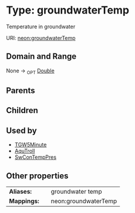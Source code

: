 
# Type: groundwaterTemp


Temperature in groundwater

URI: [neon:groundwaterTemp](https://data.neonscience.org/groundwaterTemp)


## Domain and Range

None ->  <sub>OPT</sub> [Double](types/Double.md)

## Parents


## Children


## Used by

 * [TGW5Minute](TGW5Minute.md)
 * [AquTroll](AquTroll.md)
 * [SwConTempPres](SwConTempPres.md)

## Other properties

|  |  |  |
| --- | --- | --- |
| **Aliases:** | | groundwater temp |
| **Mappings:** | | neon:groundwaterTemp |

